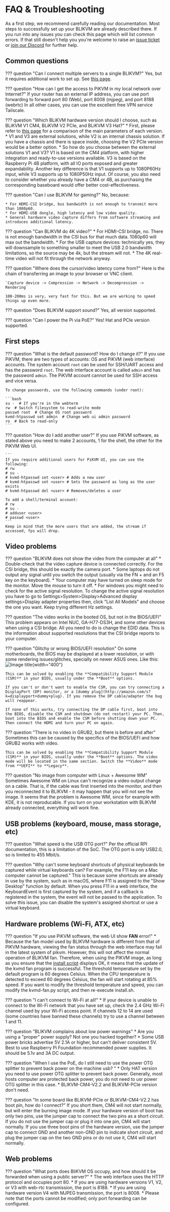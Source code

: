 # FAQ & Troubleshooting

As a first step, we recommend carefully reading our documentation. Most steps to successfully set up your BLIKVM are already described there. If you run into any issues you can check this page which will list common errors. If that still doesn't help you you're welcome to raise an [issue ticket](https://github.com/ThomasVon2021/blikvm/issues) or [join our Discord](https://discord.gg/9Y374gUF6C) for further help.

## Common questions

??? question "Can I connect multiple servers to a single BLIKVM?"
    Yes, but it requires additional work to set up. See [this page](switch-guide.md).


??? question "How can I get the access to PiKVM in my local network over Internet?"
    If your router has an external IP address, you can use port forwarding to forward port 80 (Web), port 8008 (mjpeg), and port 8188 (webrtc) In all other cases, you can use the excellent free VPN service Tailscale.


??? question "Which BLiKVM hardware version should I choose, such as BLiKVM V1 CM4, BLiKVM V2 PCIe, and BLiKVM V3 Hat?"
    * First, please refer to [this page](index.md) for a comparison of the main parameters of each version.
    * V1 and V3 are external solutions, while V2 is an internal chassis solution. If you have a chassis and there is space inside, choosing the V2 PCIe version would be a better option.
    * So how do you choose between the external solutions V1 and V3? V1 is based on the CM4 platform, with higher integration and ready-to-use versions available. V3 is based on the Raspberry Pi 4B platform, with all IO ports exposed and greater expandability. Another key difference is that V1 supports up to 1080P60Hz input, while V3 supports up to 1080P50Hz input. Of course, you also need to consider whether you already have a CM4 or 4B, as purchasing the corresponding baseboard would offer better cost-effectiveness.


??? question "Can I use BLIKVM for gaming?"
    No, because:

    * For HDMI-CSI bridge, bus bandwidth is not enough to transmit more than 1080p60.
    * For HDMI-USB dongle, high latency and low video quality.
    * General hardware video capture differs from software streaming and introduces additional latency.
    


??? question "Can BLIKVM do 4K video?"
    * For HDMI-CSI bridge, no. There is not enough bandwidth in the CSI bus for that much data. 1080p60 will max out the bandwidth.
    * For the USB capture devices: technically yes, they will downsample to something smaller to meet the USB 2.0 bandwidth limitations, so the source may be 4k, but the stream will not.
    * The 4K real-time video will not fit through the network anyway.


??? question "Where does the cursor/video latency come from?"
    Here is the chain of transferring an image to your browser or VNC client.

    `Capture device -> Compression -> Network -> Decompression -> Rendering`

    100-200ms is very, very fast for this. But we are working to speed things up even more.


??? question "Does BLIKVM support sound?"
    Yes, all version supported.


??? question "Can I power the Pi via PoE?"
    Yes! Hat and PCIe version supported.


## First steps


??? question "What is the default password? How do I change it?"
    If you use PiKVM, there are two types of accounts: OS and PiKVM (web interface) accounts. The system account `root` can be used for SSH/UART access and has the password `root`. The web interface account is called `admin` and has the password `admin`. The PiKVM account cannot be used for SSH access and vice versa.

    To change passwords, use the following commands (under root):

    ```bash
    su -  # If you're in the webterm
    rw  # Switch filesystem to read-write mode
    passwd root  # Change OS root password
    kvmd-htpasswd set admin  # Change web ui admin password
    ro  # Back to read-only
    ```

??? question "How do I add another user?"
    If you use PiKVM software, as stated above you need to make 2 accounts, 1 for the shell, the other for the PiKVM Web UI.
    
    ```
    If you require additional users for PiKVM UI, you can use the following:
    # rw
    # su -
    # kvmd-htpasswd set <user> # Adds a new user
    # kvmd-htpasswd set <user> # Sets the password as long as the user exists
    # kvmd-htpasswd del <user> # Removes/deletes a user
    
    To add a shell/terminal account:
    # rw
    # su -
    # adduser <user>
    # passwd <user>
    ```
    Keep in mind that the more users that are added, the stream if accessed, fps will drop.

   
## Video problems

??? question "BLIKVM does not show the video from the computer at all"
    * Double-check that the video capture device is connected correctly. For the CSI bridge, this should be exactly the camera port.
    * Some laptops do not output any signal until you switch the output (usually via the FN + and an F5 key on the keyboard).
    * Your computer may have turned on sleep mode for the monitor. Move the mouse to turn it off.
    * For windows you might need to check for the active signal resolution. To change the active signal resolution you have to go to Settings>System>Display>Advanced display settings>Display adapter properties then, click "List All Models" and choose the one you want. Keep trying different Hz settings.


??? question "The video works in the booted OS, but not in the BIOS/UEFI"
    This problem appears on Intel NUC, GA-H77-DS3H, and some other devices when using a CSI bridge. All you need to do is change the EDID data. This is the information about supported resolutions that the CSI bridge reports to your computer.


??? question "Glitchy or wrong BIOS/UEFI resolution"
    On some motherboards, the BIOS may be displayed at a lower resolution, or with some rendering issues/glitches, specially on newer ASUS ones. Like this:  
    ![Image title](assets/images/faq/bios_glitch.png){width="400"}    

    This can be solved by enabling the **Compatibility Support Module (CSM)** in your BIOS, usually under the **Boot** options.

    If you can't or don't want to enable the CSM, you can try connecting a DisplayPort (DP) monitor, or a [dummy plug](http://amazon.com/s?k=displayport+dummy+plug). If you remove the DP cable/adapter the bug will reappear.

    If none of this works, try connecting the DP cable first, boot into the BIOS, disable the CSM and shutdown (do not restart) your PC. Then, boot into the BIOS and enable the CSM before shutting down your PC. Then connect the HDMI and turn your PC on again.


??? question "There is no video in GRUB2, but there is before and after"
    Sometimes this can be caused by the specifics of the BIOS/UEFI and how GRUB2 works with video.

    This can be solved by enabling the **Compatibility Support Module (CSM)** in your BIOS, usually under the **Boot** options. The video mode will be located in the same section. Switch the **Video** mode from **UEFI** to **Legacy**.


??? question "No image from computer with Linux + Awesome WM"
    Sometimes Awesome WM on Linux can't recognize a video output change on a cable. That is, if the cable was first inserted into the monitor, and then you reconnected it to BLIKVM - it may happen that you will not see the image. It seems that the problem is Awesome WM, since for example with KDE, it is not reproducable. If you turn on your workstation with BLIKVM already connected, everything will work fine.
    

## USB problems (keyboard, mouse, mass storage, etc)

??? question "What speed is the USB OTG port?"
    Per the official RPI documentation, this is a limitation of the SoC.  The OTG port is only USB2.0, so is limited to 455 Mbit/s.

??? question "Why can't some keyboard shortcuts of physical keyboards be captured while virtual keyboards can? For example, the  F11 key on a Mac computer cannot be captured."
    This is because some shortcuts are already in use by the system, such as in macOS, where F11 is assigned to the "Show Desktop" function by default. When you press F11 in a web interface, the KeyboardEvent is first captured by the system, and if a callback is registered in the system, the event will not be passed to the application. To solve this issue, you can disable the system's assigned shortcut or use a virtual keyboard.


## Hardware problems (Wi-Fi, ATX, etc)

??? question "If you use PiKVM software, the web UI show **FAN** error!"
    * Because the fan model used by BLIKVM hardware is different from that of PIKVM hardware, viewing the fan status through the web interface may fail in the latest system of pikvm. However, this will not affect the normal operation of BLIKVM fan. Therefore, when using the PIKVM image, as long as you ensure that the [install script](https://github.com/ThomasVon2021/blikvm/tree/master/package/kvmd-fan) displays OK, it means that the update of the kvmd fan program is successful. The threshold temperature set by the default program is 60 degrees Celsius. When the CPU temperature is detected to exceed 60 degrees Celsius, the fan will start rotating at 85% speed. If you want to modify the threshold temperature and speed, you can modify the kvmd-fan.py script, and then re-execute install.sh.

??? question "I can't connect to Wi-Fi at all!"
    * If your device is unable to connect to the Wi-Fi network that you have set up, check the 2.4 GHz Wi-Fi channel used by your Wi-Fi access point. 
      If channels 12 to 14 are used (some countries have banned these channels) try to use a channel between 1 and 11.

??? question "BLIKVM complains about low power warnings"
    * Are you using a "proper" power supply? Not one you hacked together?
    * Some USB power bricks advertise 5V 2.1A or higher, but can't deliver consistent 5V.  Best to use Raspberry Pi Foundation recommended power supplies. It should be 5.1v and 3A DC output.

??? question "When I use the PoE, do I still need to use the power OTG splitter to prevent back power on the machine usb? "
    * Only HAT version you need to use power OTG splitter to prevent back power. Generally, most hosts computer are protected back power, you do not need to usr power OTG splitter in this case.
    * BLIKVM-CM4-V2.2 and BLIKVM-PCIe version don't need.

??? question "In some board like BLIKVM-PCIe or BLIKVM-CM4-V2.2 has boot pin, how do I connect?"
    If you short them, CM4 will not start normally, but will enter the burning image mode. If your hardware version of boot has only two pins, use the jumper cap to connect the two pins as a short circuit. If you do not use the jumper cap or plug it into one pin, CM4 will start normally. If you use three boot pins of the hardware version, use the jumper cap to connect GND and another non-GND pin to indicate short circuit, and plug the jumper cap on the two GND pins or do not use it, CM4 will start normally.

## Web problems

??? question "What ports does BliKVM OS occupy, and how should it be forwarded when using a public server?"
    * The web interface uses the HTTP protocol and occupies port 80.
    * If you are using hardware versions V1, V2, or V3 with web-rtc transmission, the port is 8188.
    * If you are using hardware version V4 with MJPEG transmission, the port is 8008.
    * Please note that the ports cannot be modified; only port forwarding can be configured.
